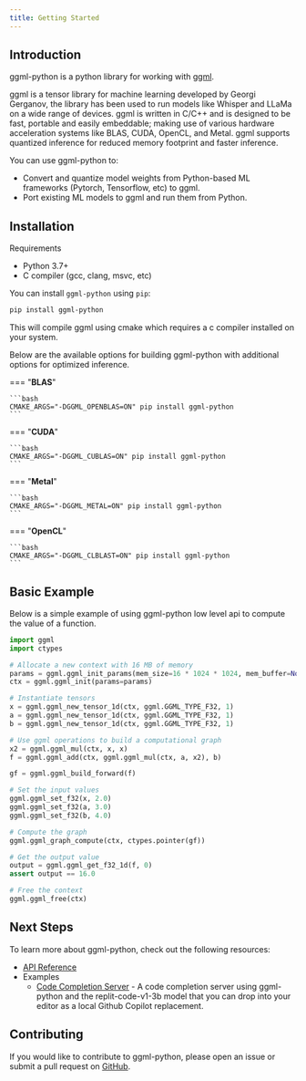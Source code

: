 ```yaml
---
title: Getting Started
---
```


## Introduction

ggml-python is a python library for working with [ggml](https://github.com/ggerganov/ggml).

ggml is a tensor library for machine learning developed by Georgi Gerganov, the library has been used to run models like Whisper and LLaMa on a wide range of devices.
ggml is written in C/C++ and is designed to be fast, portable and easily embeddable; making use of various hardware acceleration systems like BLAS, CUDA, OpenCL, and Metal.
ggml supports quantized inference for reduced memory footprint and faster inference.

You can use ggml-python to:

- Convert and quantize model weights from Python-based ML frameworks (Pytorch, Tensorflow, etc) to ggml.
- Port existing ML models to ggml and run them from Python.

## Installation

Requirements

- Python 3.7+
- C compiler (gcc, clang, msvc, etc)

You can install `ggml-python` using `pip`:

```bash
pip install ggml-python
```

This will compile ggml using cmake which requires a c compiler installed on your system.

Below are the available options for building ggml-python with additional options for optimized inference.

=== "**BLAS**"

    ```bash
    CMAKE_ARGS="-DGGML_OPENBLAS=ON" pip install ggml-python
    ```

=== "**CUDA**"

    ```bash
    CMAKE_ARGS="-DGGML_CUBLAS=ON" pip install ggml-python
    ```

=== "**Metal**"

    ```bash
    CMAKE_ARGS="-DGGML_METAL=ON" pip install ggml-python
    ```

=== "**OpenCL**"

    ```bash
    CMAKE_ARGS="-DGGML_CLBLAST=ON" pip install ggml-python
    ```

## Basic Example

Below is a simple example of using ggml-python low level api to compute the value of a function.

```python
import ggml
import ctypes

# Allocate a new context with 16 MB of memory
params = ggml.ggml_init_params(mem_size=16 * 1024 * 1024, mem_buffer=None)
ctx = ggml.ggml_init(params=params)

# Instantiate tensors
x = ggml.ggml_new_tensor_1d(ctx, ggml.GGML_TYPE_F32, 1)
a = ggml.ggml_new_tensor_1d(ctx, ggml.GGML_TYPE_F32, 1)
b = ggml.ggml_new_tensor_1d(ctx, ggml.GGML_TYPE_F32, 1)

# Use ggml operations to build a computational graph
x2 = ggml.ggml_mul(ctx, x, x)
f = ggml.ggml_add(ctx, ggml.ggml_mul(ctx, a, x2), b)

gf = ggml.ggml_build_forward(f)

# Set the input values
ggml.ggml_set_f32(x, 2.0)
ggml.ggml_set_f32(a, 3.0)
ggml.ggml_set_f32(b, 4.0)

# Compute the graph
ggml.ggml_graph_compute(ctx, ctypes.pointer(gf))

# Get the output value
output = ggml.ggml_get_f32_1d(f, 0)
assert output == 16.0

# Free the context
ggml.ggml_free(ctx)
```

## Next Steps

To learn more about ggml-python, check out the following resources:

- [API Reference](api-reference.md)
- Examples
    - [Code Completion Server](https://github.com/abetlen/ggml-python/tree/main/examples/replit) - A code completion server using ggml-python and the replit-code-v1-3b model that you can drop into your editor as a local Github Copilot replacement.

## Contributing

If you would like to contribute to ggml-python, please open an issue or submit a pull request on [GitHub](https://github.com/abetlen/ggml-python).